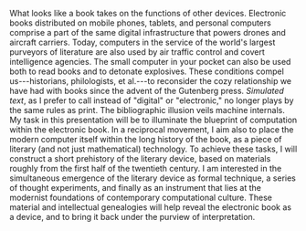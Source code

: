 What looks like a book takes on the functions of other devices. Electronic books distributed on mobile phones, tablets, and personal computers comprise a part of the same digital infrastructure that powers drones and aircraft carriers. Today, computers in the service of the world's largest purveyors of literature are also used by air traffic control and covert intelligence agencies. The small computer in your pocket can also be used both to read books and to detonate explosives. These conditions compel us---historians, philologists, et al.---to reconsider the cozy relationship we have had with books since the advent of the Gutenberg press. *Simulated text*, as I prefer to call instead of "digital" or "electronic," no longer plays by the same rules as print. The bibliographic illusion veils machine internals. My task in this presentation will be to illuminate the blueprint of computation within the electronic book. In a reciprocal movement, I aim also to place the modern computer itself within the long history of the book, as a piece of literary (and not just mathematical) technology. To achieve these tasks, I will construct a short prehistory of the literary device, based on materials roughly from the first half of the twentieth century. I am interested in the simultaneous emergence of the literary device as formal technique, a series of thought experiments, and finally as an instrument that lies at the modernist foundations of contemporary computational culture.  These material and intellectual genealogies will help reveal the electronic book as a device, and to bring it back under the purview of interpretation.

